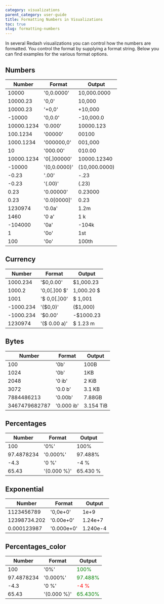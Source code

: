 ```yaml
---
category: visualizations
parent_category: user-guide
title: Formatting Numbers in Visualizations
toc: true
slug: formatting-numbers
---
```


In several Redash visualizations you can control how the numbers are formatted. You control the format by supplying a format string. Below you can find examples for the various format options.

## Numbers

<div class="table table-striped">

| Number     | Format       | Output        |
| ---------- | ------------ | ------------- |
| 10000      | '0,0.0000'   | 10,000.0000   |
| 10000.23   | '0,0'        | 10,000        |
| 10000.23   | '+0,0'       | +10,000       |
| -10000     | '0,0.0'      | -10,000.0     |
| 10000.1234 | '0.000'      | 10000.123     |
| 100.1234   | '00000'      | 00100         |
| 1000.1234  | '000000,0'   | 001,000       |
| 10         | '000.00'     | 010.00        |
| 10000.1234 | '0[.]00000'  | 10000.12340   |
| -10000     | '(0,0.0000)' | (10,000.0000) |
| -0.23      | '.00'        | -.23          |
| -0.23      | '(.00)'      | (.23)         |
| 0.23       | '0.00000'    | 0.23000       |
| 0.23       | '0.0[0000]'  | 0.23          |
| 1230974    | '0.0a'       | 1.2m          |
| 1460       | '0 a'        | 1 k           |
| -104000    | '0a'         | -104k         |
| 1          | '0o'         | 1st           |
| 100        | '0o'         | 100th         |

</div>

## Currency

<div class="table table-striped">

| Number    | Format        | Output      |
| --------- | ------------- | ----------- |
| 1000.234  | '\$0,0.00'    | \$1,000.23  |
| 1000.2    | '0,0[.]00 \$' | 1,000.20 \$ |
| 1001      | '\$ 0,0[.]00' | \$ 1,001    |
| -1000.234 | '(\$0,0)'     | (\$1,000)   |
| -1000.234 | '\$0.00'      | -\$1000.23  |
| 1230974   | '(\$ 0.00 a)' | \$ 1.23 m   |

</div>

## Bytes

<div class="table table-striped">

| Number        | Format     | Output    |
| ------------- | ---------- | --------- |
| 100           | '0b'       | 100B      |
| 1024          | '0b'       | 1KB       |
| 2048          | '0 ib'     | 2 KiB     |
| 3072          | '0.0 b'    | 3.1 KB    |
| 7884486213    | '0.00b'    | 7.88GB    |
| 3467479682787 | '0.000 ib' | 3.154 TiB |

</div>

## Percentages

<div class="table table-striped">

| Number     | Format      | Output   |
| ---------- | ----------- | -------- |
| 100        | '0%'        | 100%     |
| 97.4878234 | '0.000%'    | 97.488%  |
| -4.3       | '0 %'       | -4 %     |
| 65.43      | '(0.000 %)' | 65.430 % |

</div>

## Exponential

<div class="table table-striped">

| Number       | Format     | Output   |
| ------------ | ---------- | -------- |
| 1123456789   | '0,0e+0'   | 1e+9     |
| 12398734.202 | '0.00e+0'  | 1.24e+7  |
| 0.000123987  | '0.000e+0' | 1.240e-4 |

</div>

## Percentages_color

<div class="table table-striped">


| Number     | Format      |                Output                       |
| ---------- | ----------- | ------------------------------------------- |
| 100        | '0%'        | <span style="color: green;">100%</span>     |
| 97.4878234 | '0.000%'    | <span style="color: green;">97.488%</span>  |
| -4.3       | '0 %'       | <span style="color: red;">-4 %</span>       |
| 65.43      | '(0.000 %)' | <span style="color: green;">65.430%</span>  |

</div>
